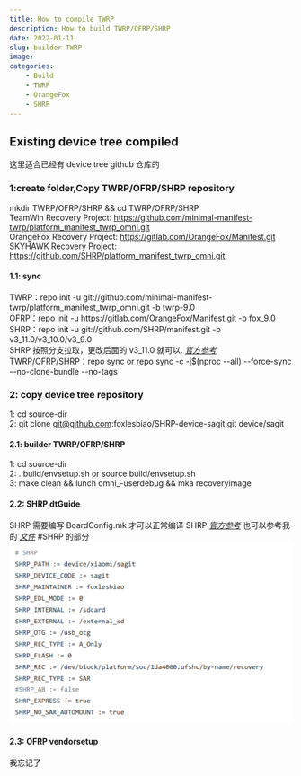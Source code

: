 ```yaml
---
title: How to compile TWRP
description: How to build TWRP/OFRP/SHRP
date: 2022-01-11
slug: builder-TWRP
image: 
categories:
    - Build
    - TWRP
    - OrangeFox
    - SHRP
---
```


## Existing device tree compiled

这里适合已经有 device tree github 仓库的

### 1:create folder,Copy TWRP/OFRP/SHRP repository
mkdir TWRP/OFRP/SHRP && cd TWRP/OFRP/SHRP  
TeamWin Recovery Project: https://github.com/minimal-manifest-twrp/platform_manifest_twrp_omni.git  
OrangeFox Recovery Project: https://gitlab.com/OrangeFox/Manifest.git  
SKYHAWK Recovery Project: https://github.com/SHRP/platform_manifest_twrp_omni.git  

#### 1.1: sync
TWRP：repo init -u git://github.com/minimal-manifest-twrp/platform_manifest_twrp_omni.git -b twrp-9.0  
OFRP：repo init -u https://gitlab.com/OrangeFox/Manifest.git -b fox_9.0  
SHRP：repo init -u git://github.com/SHRP/manifest.git -b v3_11.0/v3_10.0/v3_9.0  
SHRP 按照分支拉取，更改后面的 v3_11.0 就可以. *[官方参考](https://shrp.github.io/#/guide)*   
TWRP/OFRP/SHRP：repo sync or repo sync -c -j$(nproc --all) --force-sync --no-clone-bundle --no-tags

### 2: copy device tree repository
1: cd source-dir  
2: git clone git@github.com:foxlesbiao/SHRP-device-sagit.git device/sagit  

#### 2.1: builder TWRP/OFRP/SHRP
1: cd source-dir  
2: . build/envsetup.sh or source build/envsetup.sh  
3: make clean && lunch omni_<device>-userdebug && mka recoveryimage  

#### 2.2: SHRP dtGuide
SHRP 需要编写 BoardConfig.mk 才可以正常编译 SHRP 
*[官方参考](https://shrp.github.io/#/dtGuide)* 也可以参考我的 *[文件](https://github.com/foxlesbiao/SHRP-device-sagit/blob/fox_9.0/BoardConfig.mk)* #SHRP 的部分  
![SHRP dtGuide](2022-01-11_23-51.png)  

#### 2.3: OFRP vendorsetup
我忘记了